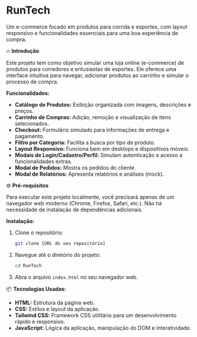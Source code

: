 # RunTech 

Um e-commerce focado em produtos para corrida e esportes, com layout responsivo e funcionalidades essenciais para uma boa experiência de compra.

🔥 **Introdução**

Este projeto tem como objetivo simular uma loja online (e-commerce) de produtos para corredores e entusiastas de esportes. Ele oferece uma interface intuitiva para navegar, adicionar produtos ao carrinho e simular o processo de compra.

**Funcionalidades:**

*   **Catálogo de Produtos:** Exibição organizada com imagens, descrições e preços.
*   **Carrinho de Compras:** Adição, remoção e visualização de itens selecionados.
*   **Checkout:** Formulário simulado para informações de entrega e pagamento.
*   **Filtro por Categoria:** Facilita a busca por tipo de produto.
*   **Layout Responsivo:** Funciona bem em desktops e dispositivos móveis.
*   **Modais de Login/Cadastro/Perfil:** Simulam autenticação e acesso a funcionalidades extras.
*   **Modal de Pedidos:** Mostra os pedidos do cliente.
*   **Modal de Relatórios:** Apresenta relatórios e análises (mock).

⚙️ **Pré-requisitos**

Para executar este projeto localmente, você precisará apenas de um navegador web moderno (Chrome, Firefox, Safari, etc.).  Não há necessidade de instalação de dependências adicionais.

**Instalação:**

1.  Clone o repositório:
    ```bash
    git clone [URL do seu repositório]
    ```
2.  Navegue até o diretório do projeto:
    ```bash
    cd RunTech
    ```
3.  Abra o arquivo `index.html` no seu navegador web.

📦 **Tecnologias Usadas:**

*   **HTML:** Estrutura da página web.
*   **CSS:** Estilos e layout da aplicação.
*   **Tailwind CSS:** Framework CSS utilitário para um desenvolvimento rápido e responsivo.
*   **JavaScript:** Lógica da aplicação, manipulação do DOM e interatividade.

